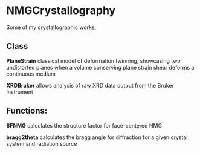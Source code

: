 # NMGCrystallography
Some of my crystallographic works:

## Class

**PlaneStrain** classical model of deformation twinning, showcasing two undistorted planes when a volume conserving plane strain shear deforms a continuous medium

**XRDBruker** allows analysis of raw XRD data output from the Bruker Instrument

## Functions:

**SFNMG** calculates the structure factor for face-centered NMG

**bragg2theta** calculates the bragg angle for diffraction for a given crystal system and radiation source


